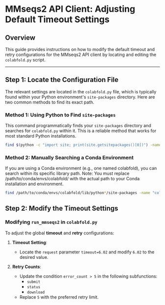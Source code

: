 # MMseqs2 API Client: Adjusting Default Timeout Settings

## Overview

This guide provides instructions on how to modify the default timeout and retry configurations for the MMseqs2 API client by locating and editing the `colabfold.py` script.

---

## Step 1: Locate the Configuration File

The relevant settings are located in the `colabfold.py` file, which is typically found within your Python environment's `site-packages` directory. Here are two common methods to find its exact path.

### Method 1: Using Python to Find `site-packages`

This command programmatically finds your `site-packages` directory and searches for `colabfold.py` within it. This is a reliable method that works for most standard Python installations.

```bash
find $(python -c "import site; print(site.getsitepackages()[0])") -name "colabfold.py"
```

### Method 2: Manually Searching a Conda Environment

If you are using a Conda environment (e.g., one named colabfold), you can search within its specific library path.
Note: You must replace /path/to/conda/envs/colabfold/ with the actual path to your Conda installation and environment.
```bash
find /path/to/conda/envs/colabfold/lib/python*/site-packages -name "colabfold.py"
```

## Step 2: Modify the Timeout Settings

### Modifying `run_mmseqs2` in `colabfold.py`  

To adjust the global **timeout** and **retry** configurations:  

1. **Timeout Setting**:  
   - Locate the `request` parameter `timeout=6.02` and modify `6.02` to the desired value.  

2. **Retry Counts**:  
   - Update the condition `error_count > 5` in the following subfunctions:  
     - `submit`  
     - `status`  
     - `download`  
   - Replace `5` with the preferred retry limit.  
